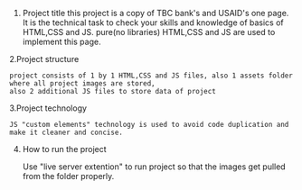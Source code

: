 1. Project title
   this project is a copy of TBC bank's and USAID's one page.
   It is the technical task to check your skills and knowledge of basics of HTML,CSS and JS.
   pure(no libraries) HTML,CSS and JS are used to implement this page.

2.Project structure

    project consists of 1 by 1 HTML,CSS and JS files, also 1 assets folder where all project images are stored,
    also 2 additional JS files to store data of project

3.Project technology

    JS "custom elements" technology is used to avoid code duplication and make it cleaner and concise.

4. How to run the project

   Use "live server extention" to run project so that the images get pulled from the folder properly.
